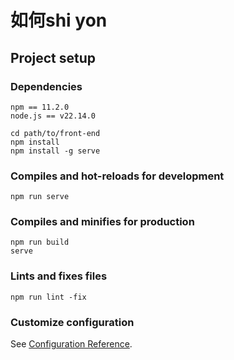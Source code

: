 # 如何shi yon

## Project setup

### Dependencies
```
npm == 11.2.0
node.js == v22.14.0
```

```
cd path/to/front-end
npm install
npm install -g serve
```

### Compiles and hot-reloads for development
```
npm run serve
```

### Compiles and minifies for production
```
npm run build
serve
```

### Lints and fixes files
```
npm run lint -fix
```

### Customize configuration
See [Configuration Reference](https://cli.vuejs.org/config/).
